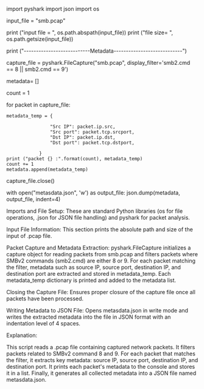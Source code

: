 import pyshark
import json
import os

input_file = "smb.pcap"

print ("input file = ", os.path.abspath(input_file))
print ("file size= ", os.path.getsize(input_file))

print ("---------------------------Metadata----------------------------")

capture_file = pyshark.FileCapture("smb.pcap", display_filter='smb2.cmd == 8 || smb2.cmd == 9')

metadata= []

count = 1

for packet in capture_file:

    metadata_temp = {

                    "Src IP": packet.ip.src,
                    "Src port": packet.tcp.srcport,
                    "Dst IP": packet.ip.dst,
                    "Dst port": packet.tcp.dstport,
                 
                }
    print ("packet {} :".format(count), metadata_temp)
    count += 1
    metadata.append(metadata_temp)
  
capture_file.close()

with open("metasdata.json", 'w') as output_file:
        json.dump(metadata, output_file, indent=4)






Imports and File Setup:
These are standard Python libraries (os for file operations, .json for JSON file handling) and pyshark for packet analysis.

Input File Information:
This section prints the absolute path and size of the input of .pcap file.

Packet Capture and Metadata Extraction:
pyshark.FileCapture initializes a capture object for reading packets from smb.pcap and filters packets where SMBv2 commands (smb2.cmd) are either 8 or 9.
For each packet matching the filter, metadata such as source IP, source port, destination IP, and destination port are extracted and stored in metadata_temp.
Each metadata_temp dictionary is printed and added to the metadata list.

Closing the Capture File:
Ensures proper closure of the capture file once all packets have been processed.

Writing Metadata to JSON File:
Opens metasdata.json in write mode and writes the extracted metadata into the file in JSON format with an indentation level of 4 spaces.


Explanation:

This script reads a .pcap file containing captured network packets.
It filters packets related to SMBv2 command 8 and 9.
For each packet that matches the filter, it extracts key metadata: source IP, source port, destination IP, and destination port.
It prints each packet's metadata to the console and stores it in a list.
Finally, it generates all collected metadata into a JSON file named metasdata.json.
 




